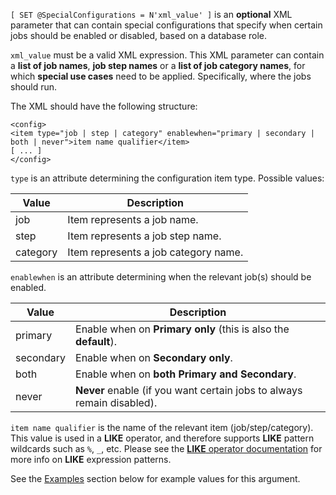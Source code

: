 `[ SET @SpecialConfigurations = N'xml_value' ]` is an **optional** XML parameter that can contain special configurations that specify when certain jobs should be enabled or disabled, based on a database role.

`xml_value` must be a valid XML expression. This XML parameter can contain a **list of job names**, **job step names** or a **list of job category names**, for which **special use cases** need to be applied. 
Specifically, where the jobs should run.

The XML should have the following structure:

```
<config>
<item type="job | step | category" enablewhen="primary | secondary | both | never">item name qualifier</item>
[ ... ]
</config>
```

`type` is an attribute determining the configuration item type. Possible values:

|Value|Description|  
|-----------|-----------------|  
|job|Item represents a job name.|  
|step|Item represents a job step name.|  
|category|Item represents a job category name.|

`enablewhen` is an attribute determining when the relevant job(s) should be enabled.

|Value|Description|  
|-----------|-----------------|  
|primary|Enable when on **Primary only** (this is also the **default**).|  
|secondary|Enable when on **Secondary only**.|  
|both|Enable when on **both Primary and Secondary**.|
|never|**Never** enable (if you want certain jobs to always remain disabled).|

`item name qualifier` is the name of the relevant item (job/step/category). This value is used in a **LIKE** operator, and therefore supports **LIKE** pattern wildcards such as `%`, `_`, etc. Please see the [**LIKE** operator documentation](https://docs.microsoft.com/en-us/sql/t-sql/language-elements/like-transact-sql#arguments) for more info on **LIKE** expression patterns.

See the [Examples](#examples) section below for example values for this argument.
